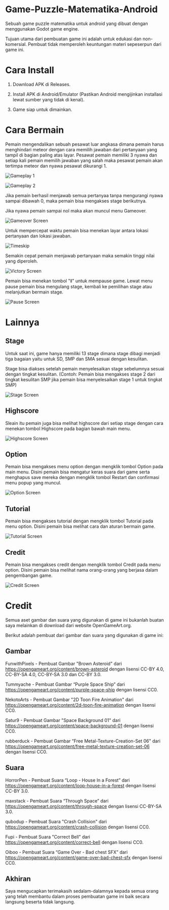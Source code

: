 ﻿
# Game-Puzzle-Matematika-Android

Sebuah game puzzle matematika untuk android yang dibuat dengan menggunakan Godot game engine.

Tujuan utama dari pembuatan game ini adalah untuk edukasi dan non-komersial. Pembuat tidak memperoleh keuntungan materi sepeserpun dari game ini.

  

# Cara Install

1. Download APK di Releases.

2. Install APK di Android/Emulator (Pastikan Android mengijinkan installasi lewat sumber yang tidak di kenal).

3. Game siap untuk dimainkan.

  

# Cara Bermain


Pemain mengendalikan sebuah pesawat luar angkasa dimana pemain harus menghindari meteor dengan cara memilih jawaban dari pertanyaan yang tampil di bagian paling atas layar. Pesawat pemain memiliki 3 nyawa dan setiap kali pemain memilih jawaban yang salah maka pesawat pemain akan tertimpa meteor dan nyawa pesawat dikurangi 1.

![Gameplay 1](ScreenShot/Gameplay1.jpg)

![Gameplay 2](ScreenShot/Gameplay2.jpg)

Jika pemain berhasil menjawab semua pertanyaa tanpa mengurangi nyawa sampai dibawah 0, maka pemain bisa mengakses stage berikutnya.

Jika nyawa pemain sampai nol maka akan muncul menu Gameover.
  
![Gameover Screen](ScreenShot/Gameover.jpg)

Untuk mempercepat waktu pemain bisa menekan layar antara lokasi pertanyaan dan lokasi jawaban.

![Timeskip](ScreenShot/Skip.jpg)

Semakin cepat pemain menjawab pertanyaan maka semakin tinggi nilai yang diperoleh.

![Victory Screen](ScreenShot/Victory.jpg)

Pemain bisa menekan tombol "⦀" untuk mempause game. Lewat menu pause pemain bisa mengulang stage, kembali ke pemilihan stage atau melanjutkan bermain stage.

![Pause Screen](ScreenShot/Pause.jpg)
  
# Lainnya
## Stage
Untuk saat ini, game hanya memiliki 13 stage dimana stage dibagi menjadi tiga bagaian yaitu untuk SD, SMP dan SMA sesuai dengan kesulitan.

Stage bisa diakses setelah pemain menyelesaikan stage sebelumnya sesuai dengan tingkat kesulitan. (Contoh: Pemain bisa mengakses stage 2 dari tingkat kesulitan SMP jika pemain bisa menyelesaikan stage 1 untuk tingkat SMP)

![Stage Screen](ScreenShot/Stage.jpg)

## Highscore
Sleain itu pemain juga bisa melihat highscore dari setiap stage dengan cara menekan tombol Highscore pada bagian bawah main menu.

![Highscore Screen](ScreenShot/Highscore.jpg)
  
## Option
Pemain bisa mengakses menu option dengan mengklik tombol Option pada main menu. Disini pemain bisa mengatur keras suara dari game serta menghapus save mereka dengan mengklik tombol Restart dan confirmasi menu popup yang muncul.

![Option Screen](ScreenShot/Option.jpg)

## Tutorial
Pemain bisa mengakses tutorial dengan mengklik tombol Tutorial pada menu option. Disini pemain bisa melihat cara dan aturan bermain game.

![Tutorial Screen](ScreenShot/Tutorial.jpg)

## Credit
Pemain bisa mengakses credit dengan mengklik tombol Credit pada menu option. Disini pemain bisa melihat nama orang-orang yang berjasa dalam pengembangan game.

![Credit Screen](ScreenShot/Credit.jpg)



# Credit

Semua aset gambar dan suara yang digunakan di game ini bukanlah buatan saya melainkan di download dari website OpenGameArt.org.

  

Berikut adalah pembuat dari gambar dan suara yang digunakan di game ini:

  


## Gambar

  

FunwithPixels - Pembuat Gambar "Brown Asteroid" dari https://opengameart.org/content/brown-asteroid dengan lisensi CC-BY 4.0, CC-BY-SA 4.0, CC-BY-SA 3.0 dan CC-BY 3.0.

  

Tummyache - Pembuat Gambar “Purple Space Ship” dari https://opengameart.org/content/purple-space-ship dengan lisensi CC0.

  

NekotoArts - Pembuat Gambar "2D Toon Fire Animation" dari https://opengameart.org/content/2d-toon-fire-animation dengan lisensi CC0.

  

Satur9 - Pembuat Gambar "Space Background 01" dari https://opengameart.org/content/space-background-01 dengan lisensi CC0.

  

rubberduck - Pembuat Gambar “Free Metal-Texture-Creation-Set 06" dari https://opengameart.org/content/free-metal-texture-creation-set-06 dengan lisensi CC0.

  

## Suara

  

HorrorPen - Pembuat Suara “Loop - House In a Forest” dari https://opengameart.org/content/loop-house-in-a-forest dengan lisensi CC-BY 3.0.

  

maxstack - Pembuat Suara “Through Space” dari https://opengameart.org/content/through-space dengan lisensi CC-BY-SA 3.0.

  

qubodup - Pembuat Suara "Crash Collision" dari https://opengameart.org/content/crash-collision dengan lisensi CC0.

  

Fupi - Pembuat Suara "Correct Bell" dari https://opengameart.org/content/correct-bell dengan lisensi CC0.

  

Oiboo - Pembuat Suara “Game Over - Bad chest SFX” dari https://opengameart.org/content/game-over-bad-chest-sfx dengan lisensi CC0.

  
## Akhiran

Saya mengucapkan terimakasih sedalam-dalamnya kepada semua orang yang telah membantu dalam proses pembuatan game ini baik secara langsung beserta tidak langsung.
